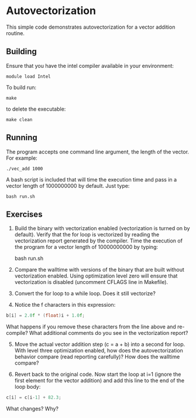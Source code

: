 # Autovectorization

This simple code demonstrates autovectorization for a vector addition routine.

## Building

Ensure that you have the intel compiler available in your environment:

	module load Intel

To build run:

	make

to delete the executable:

	make clean

## Running

The program accepts one command line argument, the length of the vector. For 
example:

	./vec_add 1000

A bash script is included that will time the execution time and pass in a vector
length of 1000000000 by default. Just type:

	bash run.sh

## Exercises

1. Build the binary with vectorization enabled (vectorization is turned on by default). Verify that the for loop is vectorized by reading the vectorization report generated by the compiler. Time the execution of the program for a vector length of 10000000000 by typing:

	bash run.sh 

2. Compare the walltime with versions of the binary that are built without vectorization enabled. Using 
optimization level zero will ensure that vectorization is disabled (uncomment CFLAGS line in Makefile).

3. Convert the for loop to a while loop. Does it still vectorize?

4. Notice the f characters in this expression:

```C
b[i] = 2.0f * (float)i + 1.0f;
```

What happens if you remove these characters from the line above and re-compile? What additional comments do you see
in the vectorization report?

5. Move the actual vector addition step (c = a + b) into a second for loop. With level three optimization
enabled, how does the autovectorization behavior compare (read reporting carefully)? How does the walltime compare?

6. Revert back to the original code. Now start the loop at i=1 (ignore the first element for the vector addition) 
and add this line to the end of the loop body:

```C
c[i] = c[i-1] + 82.3;
``` 

What changes? Why?
